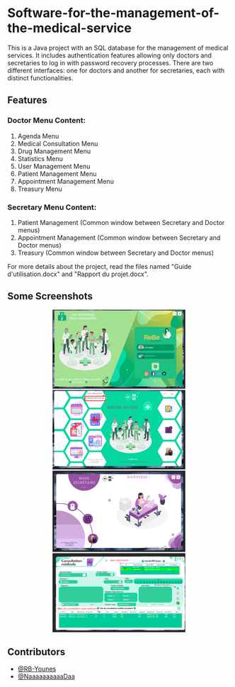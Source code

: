 # Software-for-the-management-of-the-medical-service

This is a Java project with an SQL database for the management of medical services. It includes authentication features allowing only doctors and secretaries to log in with password recovery processes. There are two different interfaces: one for doctors and another for secretaries, each with distinct functionalities.

## Features

### Doctor Menu Content:
1. Agenda Menu
2. Medical Consultation Menu
3. Drug Management Menu
4. Statistics Menu
5. User Management Menu
6. Patient Management Menu
7. Appointment Management Menu
8. Treasury Menu

### Secretary Menu Content:
1. Patient Management (Common window between Secretary and Doctor menus)
2. Appointment Management (Common window between Secretary and Doctor menus)
3. Treasury (Common window between Secretary and Doctor menus)

For more details about the project, read the files named "Guide d'utilisation.docx" and "Rapport du projet.docx".

## Some Screenshots
<p align="center">
  <img width="300"; src="Screen-shots/cap 1.png">
  <img width="300"; src="Screen-shots/cap 2.png">
  <img width="300"; src="Screen-shots/cap 3.png">
  <img width="300"; src="Screen-shots/cap 4.png">

</p>

## Contributors

- [@RB-Younes](https://github.com/RB-Younes)
- [@NaaaaaaaaaaDaa](https://github.com/NaaaaaaaaaaDaa)

